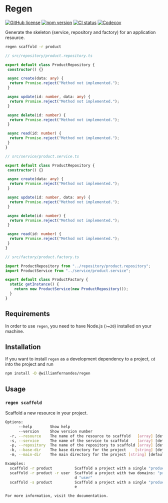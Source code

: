 # Regen

[![GitHub license](https://img.shields.io/badge/license-MIT-blue.svg)](https://github.com/William-Fernandes252/regen/LICENSE)
[![npm version](https://badge.fury.io/js/@williamfernandes%2Fregen.svg)](https://badge.fury.io/js/@williamfernandes%2Fregen)
[![CI status](https://github.com/William-Fernandes252/regen/actions/workflows/dev.yml/badge.svg)](https://github.com/William-Fernandes252/regen/actions/workflows/dev.yml)
[![Codecov](https://codecov.io/gh/William-Fernandes252/regen/graph/badge.svg?token=KF55A7SKBC)](https://codecov.io/gh/William-Fernandes252/regen)

Generate the skeleton (service, repository and factory) for an application resource.

```bash
regen scaffold -r product
```

```typescript
// src/repository/product.repository.ts

export default class ProductRepository {
 constructor() {}

 async create(data: any) {
  return Promise.reject("Method not implemented.");
 }

 async update(id: number, data: any) {
  return Promise.reject("Method not implemented.");
 }

 async delete(id: number) {
  return Promise.reject("Method not implemented.");
 }

 async read(id: number) {
  return Promise.reject("Method not implemented.");
 }
}
```

```typescript
// src/service/product.service.ts

export default class ProductRepository {
 constructor() {}

 async create(data: any) {
  return Promise.reject("Method not implemented.");
 }

 async update(id: number, data: any) {
  return Promise.reject("Method not implemented.");
 }

 async delete(id: number) {
  return Promise.reject("Method not implemented.");
 }

 async read(id: number) {
  return Promise.reject("Method not implemented.");
 }
}
```

```typescript
// src/factory/product.factory.ts

import ProductRepository from "../repository/product.repository";
import ProductService from "../service/product.service";

export default class ProductFactory {
  static getInstance() {
    return new ProductService(new ProductRepository());
  }
}
```

## Requirements

In order to use `regen`, you need to have Node.js (`>=20`) installed on your machine.

## Installation

If you want to install `regen` as a development dependency to a project, `cd` into the project and run

```bash
npm install -D @williamfernandes/regen
```

## Usage

### `regen scaffold`

Scaffold a new resource in your project.

```bash
Options:
      --help        Show help                                          [boolean]
      --version     Show version number                                [boolean]
  -r, --resource    The name of the resource to scaffold   [array] [default: []]
  -s, --service     The name of the service to scaffold    [array] [default: []]
  -p, --repository  The name of the repository to scaffold [array] [default: []]
  -b, --base-dir    The base directory for the project    [string] [default: ""]
  -m, --main-dir    The main directory for the project [string] [default: "src"]

Examples:
  scaffold -r product          Scaffold a project with a single "product" domain
  scaffold -r product -r user  Scaffold a project with two domains: "product" an
                               d "user"
  scaffold -s product          Scaffold a project with a single "product" servic
                               e

For more information, visit the documentation.
```
